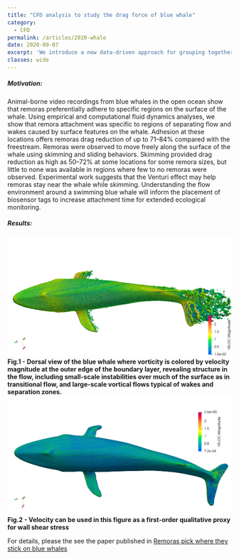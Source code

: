 ```yaml
---
title: "CFD analysis to study the drag force of blue whale"
category:
  - CFD
permalink: /articles/2020-whale
date: 2020-09-07
excerpt: 'We introduce a new data-driven approach for grouping together transcripts in an experiment based on their inferential uncertainty. '
classes: wide
---
```


##### Motivation:
Animal-borne video recordings from blue whales in the open ocean show that remoras preferentially adhere to specific regions on the surface of the whale. Using empirical and computational fluid dynamics analyses, we show that remora attachment was specific to regions of separating flow and wakes caused by surface features on the whale. Adhesion at these locations offers remoras drag reduction of up to 71–84% compared with the freestream. Remoras were observed to move freely along the surface of the whale using skimming and sliding behaviors. Skimming provided drag reduction as high as 50–72% at some locations for some remora sizes, but little to none was available in regions where few to no remoras were observed. Experimental work suggests that the Venturi effect may help remoras stay near the whale while skimming. Understanding the flow environment around a swimming blue whale will inform the placement of biosensor tags to increase attachment time for extended ecological monitoring.
##### Results:
![plot1](/assets/images/q-criterion.png)
<b>Fig.1 - Dorsal view of the blue whale where vorticity is colored by velocity magnitude at the outer edge of the boundary layer, revealing structure in the flow, including small-scale instabilities over much of the surface as in transitional flow, and large-scale vortical flows typical of wakes and separation zones. </b>
![plot2](/assets/images/vel_profile.png)
<b>Fig.2 - Velocity can be used in this figure as a first-order qualitative proxy for wall shear stress</b>

For details, please the see the paper published in [Remoras pick where they stick on blue whales](https://doi.org/10.1242/jeb.226654)
